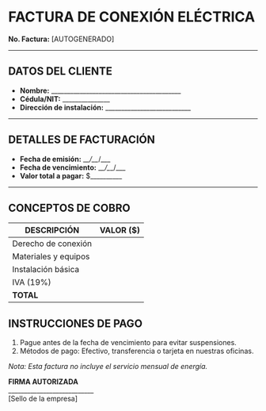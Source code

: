 # FACTURA DE CONEXIÓN ELÉCTRICA

**No. Factura:** [AUTOGENERADO]  

---

## DATOS DEL CLIENTE

- **Nombre:** _________________________________________  
- **Cédula/NIT:** _______________  
- **Dirección de instalación:** ___________________________  

---

## DETALLES DE FACTURACIÓN  

- **Fecha de emisión:** \__\_/\_\__/___  
- **Fecha de vencimiento:** \__\_/\__\_/___  
- **Valor total a pagar:** $__________  

---

## CONCEPTOS DE COBRO  

| DESCRIPCIÓN                     | VALOR ($) |  
|----------------------------------|-----------|  
| Derecho de conexión              | |  
| Materiales y equipos             | |  
| Instalación básica               | |  
| IVA (19%)                        | |  
| **TOTAL**                        | |  


## INSTRUCCIONES DE PAGO  

1. Pague antes de la fecha de vencimiento para evitar suspensiones.  
2. Métodos de pago: Efectivo, transferencia o tarjeta en nuestras oficinas.  

_Nota: Esta factura no incluye el servicio mensual de energía._

**FIRMA AUTORIZADA**  
\___________________________  
[Sello de la empresa]
